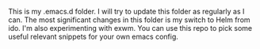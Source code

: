 This is my .emacs.d folder. I will try to update this folder as regularly as I can. The most significant changes in this folder is my switch to Helm from ido. I'm also experimenting with exwm. You can use this repo to pick some useful relevant snippets for your own emacs config.
